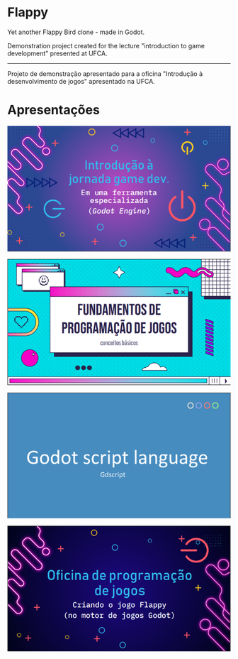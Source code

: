 # Flappy

Yet another Flappy Bird clone - made in Godot.

Demonstration project created for the lecture "introduction to game development" presented at UFCA.

----

Projeto de demonstração apresentado para a oficina "Introdução à desenvolvimento de jogos" apresentado na UFCA.

# Apresentações

<a href="https://gersonfedutra.github.io/gd_start/presentations/0_intro.pdf" target="_blank"><img src="presentations/0_intro_cover.png"></a>

<a href="https://gersonfedutra.github.io/gd_start/presentations/1_game_dev_concepts.pdf" target="_blank"><img src="presentations/1_game_dev_concepts_cover.png"></a>

<a href="https://gersonfedutra.github.io/gd_start/presentations/2_gdscript.pdf" target="_blank"><img src="presentations/2_gdscript_cover.png"></a>

<a href="https://gersonfedutra.github.io/gd_start/presentations/3_godot_flappy.pdf" target="_blank"><img src="presentations/3_godot_flappy_cover.png"></a>
